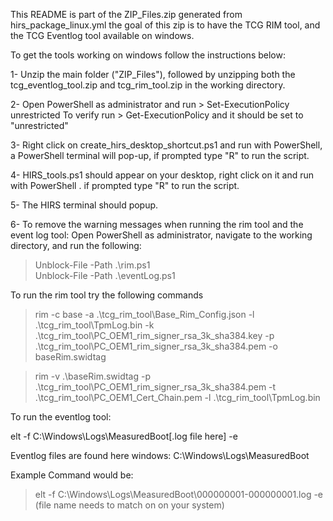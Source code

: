 This README is part of the ZIP_Files.zip generated from hirs_package_linux.yml the goal of this zip is to have the TCG RIM tool, and the TCG Eventlog tool available on windows. 

To get the tools working on windows follow the instructions below:   

1- Unzip the main folder ("ZIP_Files"), followed by unzipping both the tcg_eventlog_tool.zip and tcg_rim_tool.zip in the working directory. 

2- Open PowerShell as administrator and run > Set-ExecutionPolicy unrestricted
To verify run > Get-ExecutionPolicy and it should be set to "unrestricted"

3- Right click on create_hirs_desktop_shortcut.ps1 and run with PowerShell, a PowerShell terminal will pop-up, if prompted type "R" to run the script.

4- HIRS_tools.ps1 should appear on your desktop, right click on it and run with PowerShell . if prompted type "R" to run the script.

5- The HIRS terminal should popup.

6- To remove the warning messages when running the rim tool and the event log tool:
Open PowerShell as administrator, navigate to the working directory, and run the following:
> Unblock-File -Path .\rim.ps1  
> Unblock-File -Path .\eventLog.ps1

To run the rim tool try the following commands

> rim -c base -a .\tcg_rim_tool\Base_Rim_Config.json -l .\tcg_rim_tool\TpmLog.bin -k .\tcg_rim_tool\PC_OEM1_rim_signer_rsa_3k_sha384.key -p .\tcg_rim_tool\PC_OEM1_rim_signer_rsa_3k_sha384.pem -o baseRim.swidtag

> rim -v .\baseRim.swidtag -p .\tcg_rim_tool\PC_OEM1_rim_signer_rsa_3k_sha384.pem -t .\tcg_rim_tool\PC_OEM1_Cert_Chain.pem -l .\tcg_rim_tool\TpmLog.bin



To run the eventlog tool:

elt -f  C:\Windows\Logs\MeasuredBoot\[.log file here] -e

Eventlog files are found here windows:
C:\Windows\Logs\MeasuredBoot

Example Command would be: 
> elt -f  C:\Windows\Logs\MeasuredBoot\000000001-000000001.log -e (file name needs to match on on your system)
